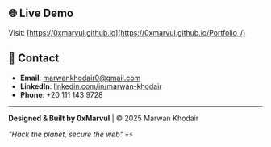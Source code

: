 ## 🌐 Live Demo

Visit: [https://0xmarvul.github.io](https://0xmarvul.github.io/Portfolio_/)

## 📧 Contact

- **Email**: marwankhodair0@gmail.com
- **LinkedIn**: [linkedin.com/in/marwan-khodair](https://linkedin.com/in/marwan-khodair)
- **Phone**: +20 111 143 9728

---

**Designed & Built by 0xMarvul** | © 2025 Marwan Khodair

*"Hack the planet, secure the web"* 💀⚡
